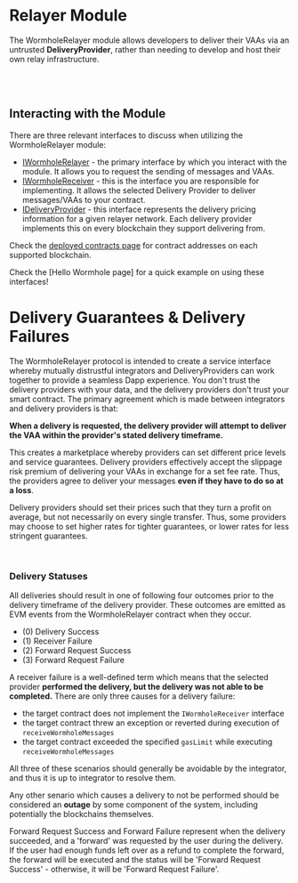 # Relayer Module

The WormholeRelayer module allows developers to deliver their VAAs via an untrusted **DeliveryProvider**, rather than needing to develop and host their own relay infrastructure.

<br/>
<br/>

## Interacting with the Module

There are three relevant interfaces to discuss when utilizing the WormholeRelayer module:

- [IWormholeRelayer](https://github.com/wormhole-foundation/wormhole/blob/main/ethereum/contracts/interfaces/relayer/IWormholeRelayer.sol) - the primary interface by which you interact with the module. It allows you to request the sending of messages and VAAs.
- [IWormholeReceiver](https://github.com/wormhole-foundation/wormhole/blob/main/ethereum/contracts/interfaces/relayer/IWormholeReceiver.sol) - this is the interface you are responsible for implementing. It allows the selected Delivery Provider to deliver messages/VAAs to your contract.
- [IDeliveryProvider](https://github.com/wormhole-foundation/wormhole/blob/main/ethereum/contracts/interfaces/relayer/IDeliveryProvider.sol) - this interface represents the delivery pricing information for a given relayer network. Each delivery provider implements this on every blockchain they support delivering from.

Check the [deployed contracts page](../../reference/contracts.md) for contract addresses on each supported blockchain.

Check the [Hello Wormhole page] for a quick example on using these interfaces!

# Delivery Guarantees & Delivery Failures

The WormholeRelayer protocol is intended to create a service interface whereby mutually distrustful integrators and DeliveryProviders can work together to provide a seamless Dapp experience. You don't trust the delivery providers with your data, and the delivery providers don't trust your smart contract. The primary agreement which is made between integrators and delivery providers is that:

**When a delivery is requested, the delivery provider will attempt to deliver the VAA within the provider's stated delivery timeframe.**

This creates a marketplace whereby providers can set different price levels and service guarantees. Delivery providers effectively accept the slippage risk premium of delivering your VAAs in exchange for a set fee rate. Thus, the providers agree to deliver your messages **even if they have to do so at a loss**.

Delivery providers should set their prices such that they turn a profit on average, but not necessarily on every single transfer. Thus, some providers may choose to set higher rates for tighter guarantees, or lower rates for less stringent guarantees.

<br/>

### Delivery Statuses

All deliveries should result in one of following four outcomes prior to the delivery timeframe of the delivery provider. These outcomes are emitted as EVM events from the WormholeRelayer contract when they occur.

- (0) Delivery Success
- (1) Receiver Failure
- (2) Forward Request Success
- (3) Forward Request Failure

A receiver failure is a well-defined term which means that the selected provider **performed the delivery, but the delivery was not able to be completed.** There are only three causes for a delivery failure:

- the target contract does not implement the `IWormholeReceiver` interface
- the target contract threw an exception or reverted during execution of `receiveWormholeMessages`
- the target contract exceeded the specified `gasLimit` while executing `receiveWormholeMessages`

All three of these scenarios should generally be avoidable by the integrator, and thus it is up to integrator to resolve them.

Any other senario which causes a delivery to not be performed should be considered an **outage** by some component of the system, including potentially the blockchains themselves.

Forward Request Success and Forward Failure represent when the delivery succeeded, and a 'forward' was requested by the user during the delivery. If the user had enough funds left over as a refund to complete the forward, the forward will be executed and the status will be 'Forward Request Success' - otherwise, it will be 'Forward Request Failure'.
